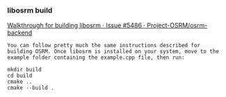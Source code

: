### libosrm build 

[Walkthrough for building libosrm · Issue #5486 · Project-OSRM/osrm-backend](https://github.com/Project-OSRM/osrm-backend/issues/5486 "Walkthrough for building libosrm · Issue #5486 · Project-OSRM/osrm-backend")




```shell
You can follow pretty much the same instructions described for building OSRM. Once libosrm is installed on your system, move to the example folder containing the example.cpp file, then run:

mkdir build
cd build
cmake ..
cmake --build .
```

